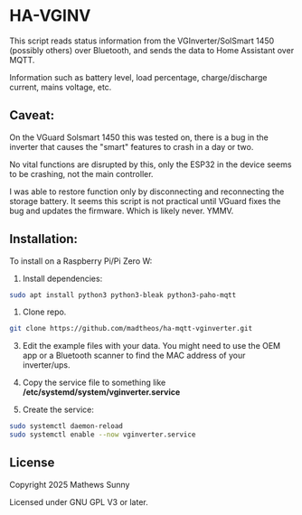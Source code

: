 # HA-VGINV

This script reads status information from the VGInverter/SolSmart 1450 (possibly others) over Bluetooth, 
and sends the data to Home Assistant over MQTT. 

Information such as battery level, load percentage, charge/discharge current, mains voltage, etc. 

## Caveat: 

On the VGuard Solsmart 1450 this was tested on, there is a bug in the inverter that causes the "smart" features to crash in a day or two. 

No vital functions are disrupted by this, only the ESP32 in the device seems to be crashing, not the main controller. 

I was able to restore function only by disconnecting and reconnecting the storage battery. It seems this script is not practical until VGuard fixes the bug and updates the firmware. Which is likely never. YMMV. 

## Installation:

To install on a Raspberry Pi/Pi Zero W:

1. Install dependencies: 
```bash
sudo apt install python3 python3-bleak python3-paho-mqtt
```

1. Clone repo.
```bash
git clone https://github.com/madtheos/ha-mqtt-vginverter.git
```

3. Edit the example files with your data. You might need to use the OEM app or a Bluetooth scanner to find the MAC address of your inverter/ups. 

5. Copy the service file to something like **/etc/systemd/system/vginverter.service**
   
6. Create the service:
```bash
sudo systemctl daemon-reload 
sudo systemctl enable --now vginverter.service
```
## License
Copyright 2025 Mathews Sunny

Licensed under GNU GPL V3 or later. 
